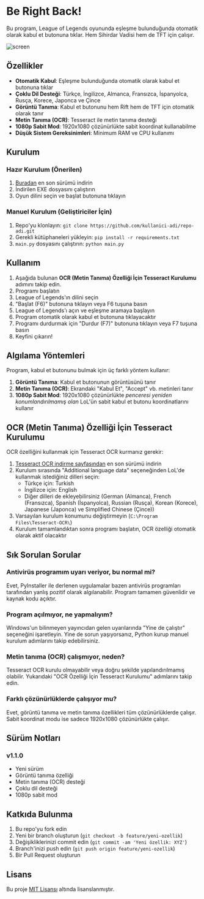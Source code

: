 # Be Right Back!

Bu program, League of Legends oyununda eşleşme bulunduğunda otomatik olarak kabul et butonuna tıklar. Hem Sihirdar Vadisi hem de TFT için çalışır.

![screen](https://github.com/draxya/lol-auto-accept/assets/68575901/8aa84c53-fce9-4218-bd6f-360a5cdcb034)

## Özellikler

- **Otomatik Kabul**: Eşleşme bulunduğunda otomatik olarak kabul et butonuna tıklar
- **Çoklu Dil Desteği**: Türkçe, İngilizce, Almanca, Fransızca, İspanyolca, Rusça, Korece, Japonca ve Çince
- **Görüntü Tanıma**: Kabul et butonunu hem Rift hem de TFT için otomatik olarak tanır
- **Metin Tanıma (OCR)**: Tesseract ile metin tanıma desteği
- **1080p Sabit Mod**: 1920x1080 çözünürlükte sabit koordinat kullanabilme
- **Düşük Sistem Gereksinimleri**: Minimum RAM ve CPU kullanımı

## Kurulum

### Hazır Kurulum (Önerilen)

1. [Buradan](https://github.com/draxya/BeRightBack/releases/download/v1.1.0/BeRightBack.exe) en son sürümü indirin
2. İndirilen EXE dosyasını çalıştırın
3. Oyun dilini seçin ve başlat butonuna tıklayın

### Manuel Kurulum (Geliştiriciler İçin)

1. Repo'yu klonlayın: `git clone https://github.com/kullanici-adi/repo-adi.git`
2. Gerekli kütüphaneleri yükleyin: `pip install -r requirements.txt`
3. `main.py` dosyasını çalıştırın: `python main.py`

## Kullanım

1. Aşağıda bulunan **OCR (Metin Tanıma) Özelliği İçin Tesseract Kurulumu** adımını takip edin.
2. Programı başlatın
3. League of Legends'ın dilini seçin
4. "Başlat (F6)" butonuna tıklayın veya F6 tuşuna basın
5. League of Legends'ı açın ve eşleşme aramaya başlayın
6. Program otomatik olarak kabul et butonuna tıklayacaktır
7. Programı durdurmak için "Durdur (F7)" butonuna tıklayın veya F7 tuşuna basın
8. Keyfini çıkarın!

## Algılama Yöntemleri

Program, kabul et butonunu bulmak için üç farklı yöntem kullanır:

1. **Görüntü Tanıma**: Kabul et butonunun görüntüsünü tanır
2. **Metin Tanıma (OCR)**: Ekrandaki "Kabul Et", "Accept" vb. metinleri tanır
3. **1080p Sabit Mod**: 1920x1080 çözünürlükte *penceresi yeniden konumlandırılmamış olan* LoL'ün sabit kabul et butonu koordinatlarını kullanır

## OCR (Metin Tanıma) Özelliği İçin Tesseract Kurulumu

OCR özelliğini kullanmak için Tesseract OCR kurmanız gerekir:

1. [Tesseract OCR indirme sayfasından](https://github.com/UB-Mannheim/tesseract/wiki) en son sürümü indirin
2. Kurulum sırasında "Additional language data" seçeneğinden LoL'de kullanmak istediğiniz dilleri seçin:
   - Türkçe için: Turkish
   - İngilizce için: English
   - Diğer dilleri de ekleyebilirsiniz (German (Almanca), French (Fransızca), Spanish (İspanyolca), Russian (Rusça), Korean (Korece), Japanese (Japonca) ve Simplified Chinese (Çince))
3. Varsayılan kurulum konumunu değiştirmeyin (`C:\Program Files\Tesseract-OCR\`)
4. Kurulum tamamlandıktan sonra programı başlatın, OCR özelliği otomatik olarak aktif olacaktır

## Sık Sorulan Sorular

### Antivirüs programım uyarı veriyor, bu normal mi?
Evet, PyInstaller ile derlenen uygulamalar bazen antivirüs programları tarafından yanlış pozitif olarak algılanabilir. Program tamamen güvenlidir ve kaynak kodu açıktır.

### Program açılmıyor, ne yapmalıyım?
Windows'un bilinmeyen yayıncıdan gelen uyarılarında "Yine de çalıştır" seçeneğini işaretleyin. Yine de sorun yaşıyorsanız, Python kurup manuel kurulum adımlarını takip edebilirsiniz.

### Metin tanıma (OCR) çalışmıyor, neden?
Tesseract OCR kurulu olmayabilir veya doğru şekilde yapılandırılmamış olabilir. Yukarıdaki "OCR Özelliği İçin Tesseract Kurulumu" adımlarını takip edin.

### Farklı çözünürlüklerde çalışıyor mu?
Evet, görüntü tanıma ve metin tanıma özellikleri tüm çözünürlüklerde çalışır. Sabit koordinat modu ise sadece 1920x1080 çözünürlükte çalışır.

## Sürüm Notları

### v1.1.0
- Yeni sürüm
- Görüntü tanıma özelliği
- Metin tanıma (OCR) desteği
- Çoklu dil desteği
- 1080p sabit mod

## Katkıda Bulunma

1. Bu repo'yu fork edin
2. Yeni bir branch oluşturun (`git checkout -b feature/yeni-ozellik`)
3. Değişikliklerinizi commit edin (`git commit -am 'Yeni özellik: XYZ'`)
4. Branch'inizi push edin (`git push origin feature/yeni-ozellik`)
5. Bir Pull Request oluşturun

## Lisans

Bu proje [MIT Lisansı](LICENSE) altında lisanslanmıştır.
